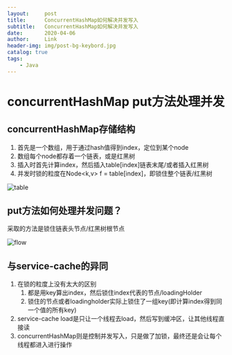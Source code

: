 ```yaml
---
layout:     post
title:      ConcurrentHashMap如何解决并发写入
subtitle:   ConcurrentHashMap如何解决并发写入
date:       2020-04-06
author:     Link
header-img: img/post-bg-keybord.jpg
catalog: true
tags:
    - Java
---
```


# concurrentHashMap put方法处理并发

## concurrentHashMap存储结构

1. 首先是一个数组，用于通过hash值得到index，定位到某个node
2. 数组每个node都存着一个链表，或是红黑树
3. 插入时首先计算index，然后插入table[index]链表末尾/或者插入红黑树
4. 并发时锁的粒度在Node<k,v> f = table[index]，即锁住整个链表/红黑树

![table](./table.png)

## put方法如何处理并发问题？

采取的方法是锁住链表头节点/红黑树根节点

![flow](./flow.png)

## 与service-cache的异同

1. 在锁的粒度上没有太大的区别
   1. 都是用key算出index，然后锁住index代表的节点/loadingHolder
   2. 锁住的节点或者loadingholder实际上锁住了一组key(即计算index得到同一个值的所有key)
2. service-cache load是只让一个线程去load，然后写到缓冲区，让其他线程直接读
3. concurrentHashMap则是控制并发写入，只是做了加锁，最终还是会让每个线程都进入进行操作